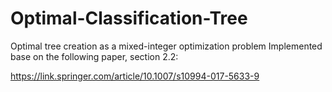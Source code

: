 # Optimal-Classification-Tree
Optimal tree creation as a mixed-integer optimization problem 
Implemented base on the following paper, section 2.2:

https://link.springer.com/article/10.1007/s10994-017-5633-9
